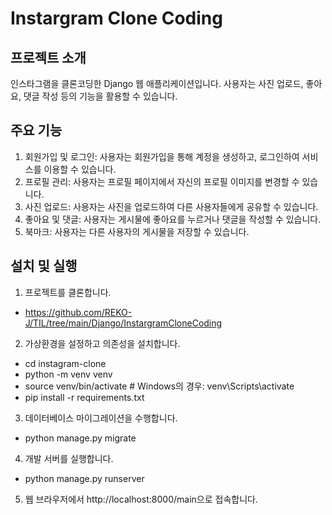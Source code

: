 # Instargram Clone Coding

## 프로젝트 소개
인스타그램을 클론코딩한 Django 웹 애플리케이션입니다. 사용자는 사진 업로드, 좋아요, 댓글 작성 등의 기능을 활용할 수 있습니다.

## 주요 기능
1. 회원가입 및 로그인: 사용자는 회원가입을 통해 계정을 생성하고, 로그인하여 서비스를 이용할 수 있습니다.
2. 프로필 관리: 사용자는 프로필 페이지에서 자신의 프로필 이미지를 변경할 수 있습니다.
3. 사진 업로드: 사용자는 사진을 업로드하여 다른 사용자들에게 공유할 수 있습니다.
4. 좋아요 및 댓글: 사용자는 게시물에 좋아요를 누르거나 댓글을 작성할 수 있습니다.
5. 북마크: 사용자는 다른 사용자의 게시물을 저장할 수 있습니다.

## 설치 및 실행
1. 프로젝트를 클론합니다. <br>
- https://github.com/REKO-J/TIL/tree/main/Django/InstargramCloneCoding
2. 가상환경을 설정하고 의존성을 설치합니다. <br>
- cd instagram-clone
- python -m venv venv
- source venv/bin/activate  # Windows의 경우: venv\Scripts\activate
- pip install -r requirements.txt
3. 데이터베이스 마이그레이션을 수행합니다. <br>
- python manage.py migrate
4. 개발 서버를 실행합니다. <br>
- python manage.py runserver
5. 웹 브라우저에서 http://localhost:8000/main으로 접속합니다.
